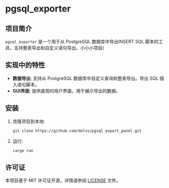 # pgsql_exporter

## 项目简介
`pgsql_exporter` 是一个用于从 PostgreSQL 数据库中导出INSERT SQL 脚本的工具，支持整表导出和自定义语句导出。小小小项目(

## 实现中的特性
- **数据导出**: 支持从 PostgreSQL 数据库中自定义查询和整表导出。导出 SQL 插入语句脚本。
- **GUI界面**: 提供直观的用户界面，用于展示导出的数据。

## 安装
1. 克隆项目到本地:
    ```bash
    git clone https://github.com/delxs/pgsql_export_panel.git
    ```

2. 运行:
    ```bash
    cargo run
    ```

## 许可证
本项目基于 MIT 许可证开源，详情请参阅 [LICENSE](LICENSE) 文件。
